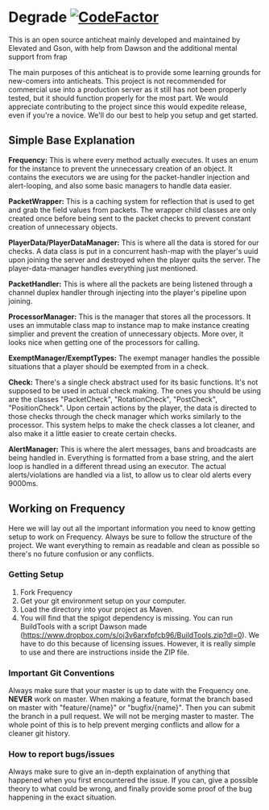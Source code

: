 # Degrade [![CodeFactor](https://www.codefactor.io/repository/github/splatboy20081/degrade/badge)](https://www.codefactor.io/repository/github/splatboy20081/degrade)

This is an open source anticheat mainly developed and maintained by Elevated and Gson, with help from Dawson and the additional mental support from frap

The main purposes of this anticheat is to provide some learning grounds for new-comers into anticheats. This project is not recommended for
commercial use into a production server as it still has not been properly tested, but it should function properly for the most part. We would appreciate contributing to the project since this would expedite release, even if you're a novice. We'll do our best to help you setup and get started. 

## Simple Base Explanation

**Frequency:** This is where every method actually executes. It uses an enum for the instance to prevent the unnecessary creation of an object. It contains
the executors we are using for the packet-handler injection and alert-looping, and also some basic managers to handle data easier. 

**PacketWrapper:** This is a caching system for reflection that is used to get and grab the field values from packets. The wrapper child classes are only created
once before being sent to the packet checks to prevent constant creation of unnecessary objects.

**PlayerData/PlayerDataManager:** This is where all the data is stored for our checks. A data class is put in a concurrent hash-map with the player's uuid upon
joining the server and destroyed when the player quits the server. The player-data-manager handles everything just mentioned.

**PacketHandler:** This is where all the packets are being listened through a channel duplex handler through injecting into the player's pipeline upon joining.

**ProcessorManager:** This is the manager that stores all the processors. It uses an immutable class map to instance map to make instance creating simplier and
prevent the creation of unnecessary objects. More over, it looks nice when getting one of the processors for calling.

**ExemptManager/ExemptTypes:** The exempt manager handles the possible situations that a player should be exempted from in a check.

**Check:** There's a single check abstract used for its basic functions. It's not supposed to be used in actual check making. The ones you should be using are 
the classes "PacketCheck", "RotationCheck", "PostCheck", "PositionCheck". Upon certain actions by the player, the data is directed to those checks through the
check manager which works similarly to the processor. This system helps to make the check classes a lot cleaner, and also make it a little easier to create
certain checks.

**AlertManager:** This is where the alert messages, bans and broadcasts are being handled in. Everything is formatted from a base string, and the alert loop is
handled in a different thread using an executor. The actual alerts/violations are handled via a list, to allow us to clear old alerts every 9000ms.

## Working on Frequency
Here we will lay out all the important information you need to know getting setup to work on Frequency. Always be sure to follow the structure of the project. We want everything to remain as readable and clean as possible so there's no future confusion or any conflicts. 

### Getting Setup
1) Fork Frequency
2) Get your git environment setup on your computer.
3) Load the directory into your project as Maven.
4) You will find that the spigot dependency is missing. You can run BuildTools with a script Dawson made (https://www.dropbox.com/s/oj3v6arxfpfcb96/BuildTools.zip?dl=0). We have to do this because of licensing issues. However, it is really simple to use and there are instructions inside the ZIP file.

### Important Git Conventions
Always make sure that your master is up to date with the Frequency one. **NEVER** work on master. When making a feature, format the branch based on master with "feature/{name}" or "bugfix/{name}". Then you can submit the branch in a pull request. We will not be merging master to master. The whole point of this is to help prevent merging conflicts and allow for a cleaner git history. 

### How to report bugs/issues
Always make sure to give an in-depth explaination of anything that happened when you first encountered the issue. If you can, give a possible theory to what could be wrong, and finally provide some proof of the bug happening in the exact situation.
